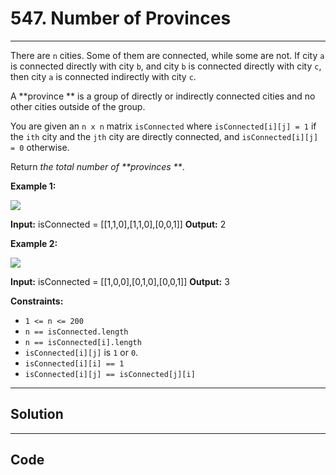 # 547. Number of Provinces

---

There are `n` cities. Some of them are connected, while some are not. If city `a` is connected directly with city `b`, and city `b` is connected directly with city `c`, then city `a` is connected indirectly with city `c`.

A **province ** is a group of directly or indirectly connected cities and no other cities outside of the group.

You are given an `n x n` matrix `isConnected` where `isConnected[i][j] = 1` if the `ith` city and the `jth` city are directly connected, and `isConnected[i][j] = 0` otherwise.

Return _the total number of **provinces **_.

 

**Example 1:**

![](https://assets.leetcode.com/uploads/2020/12/24/graph1.jpg)


**Input:** isConnected = [[1,1,0],[1,1,0],[0,0,1]]
**Output:** 2


**Example 2:**

![](https://assets.leetcode.com/uploads/2020/12/24/graph2.jpg)


**Input:** isConnected = [[1,0,0],[0,1,0],[0,0,1]]
**Output:** 3


 

**Constraints:**

  * `1 <= n <= 200`
  * `n == isConnected.length`
  * `n == isConnected[i].length`
  * `isConnected[i][j]` is `1` or `0`.
  * `isConnected[i][i] == 1`
  * `isConnected[i][j] == isConnected[j][i]`

---

## Solution



---

## Code
```python


```